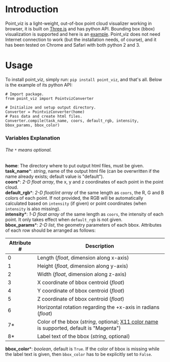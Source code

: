 # Introduction

Point_viz is a light-weight, out-of-box point cloud visualizer working in browser, it is built on [Three.js](https://threejs.org)
and has python API. Bounding box (bbox) visualization is supported and here is an [example](). 
Point_viz does not need Internet connection to work (but the installation needs, of course), 
and it has been tested on Chrome and Safari with both python 2 and 3.

# Usage
To install point_viz, simply run: `pip install point_viz`, and that's all. Below is the example of its python API:
```
# Import package.
from point_viz import PointvizConverter

# Initialize and setup output directory.
Converter = PointvizConverter(home)
# Pass data and create html files.
Converter.compile(task_name, coors, default_rgb, intensity, bbox_params, bbox_color)
```

###  Variables Explanation

###### The `*` means optional. 
**home**: The directory where to put output html files, must be given. \
**task_name***: _string_, name of the output html file (can be overwritten if the name already exists; default value is "default").\
**coors***: _2-D float array_, the x, y and z coordinates of each point in the point cloud.\
**default_rgb***: _2-D float/int array_ of the same length as `coors`, the R, G and B colors of each point. 
If not provided, the RGB will be automatically calculated based on `intensity` (if given) or 
point coordinates (when `intensity` is also missing).\
**intensity***: _1-D float array_ of the same length as `coors`, the intensity of each point. It only takes effect when
`default_rgb` is not given.\
**bbox_params***: _2-D list_, the geometry parameters of each bbox. Attributes of each row should be arranged as follows:


| Attribute # | Description  |
|---|---|
| 0  | Length (_float_, dimension along x-axis)  |
| 1 | Height (_float_, dimension along y-axis) |
| 2  | Width (_float_, dimension along z-axis)  |
|3  | X coordinate of bbox centroid  (_float_)  |
| 4  | Y coordinate of bbox centroid  (_float_)  |
| 5  | Z coordinate of bbox centroid  (_float_)   |
| 6  | Horizontal rotation regarding the +x-axis in radians (_float_)   |
| 7*  | Color of the bbox (_string_, optional; [X11 color name](https://en.wikipedia.org/wiki/X11_color_names) is supported, default is "Magenta")   |
| 8*  | Label text of the bbox (_string_, optional)    |

**bbox_color***: _boolean_, default is `True`. If the color of bbox is missing while the label text is given, then 
`bbox_color` has to be explicitly set to `False`. 
